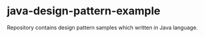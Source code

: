 # java-design-pattern-example
Repository contains design pattern samples which written in Java language.
